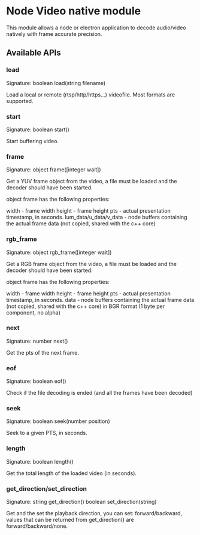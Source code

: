 # Node Video native module

This module allows a node or electron application to decode audio/video natively with frame accurate precision.

## Available APIs

### load

Signature: boolean load(string filename)

Load a local or remote (rtsp/http/https...) videofile. Most formats are supported.

### start

Signature: boolean start()

Start buffering video.

### frame

Signature: object frame([integer wait])

Get a YUV frame object from the video, a file must be loaded and the decoder should have been started.

object frame has the following properties:

width - frame width
height - frame height
pts - actual presentation timestamp, in seconds.
lum_data/u_data/v_data - node buffers containing the actual frame data (not copied, shared with the c++ core)

### rgb_frame

Signature: object rgb_frame([integer wait])

Get a RGB frame object from the video, a file must be loaded and the decoder should have been started.

object frame has the following properties:

width - frame width
height - frame height
pts - actual presentation timestamp, in seconds.
data - node buffers containing the actual frame data (not copied, shared with the c++ core) in BGR format (1 byte per component, no alpha)

### next

Signature: number next()

Get the pts of the next frame.

### eof

Signature: boolean eof()

Check if the file decoding is ended (and all the frames have been decoded)

### seek

Signature: boolean seek(number position)

Seek to a given PTS, in seconds.

### length

Signature: boolean length()

Get the total length of the loaded video (in seconds).

### get_direction/set_direction

Signature: string get_direction()
           boolean set_direction(string)

Get and the set the playback direction, you can set: forward/backward, values that can be returned from get_direction() are forward/backward/none.